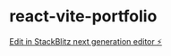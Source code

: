# react-vite-portfolio

[Edit in StackBlitz next generation editor ⚡️](https://stackblitz.com/~/github.com/jungji777/react-vite-portfolio)